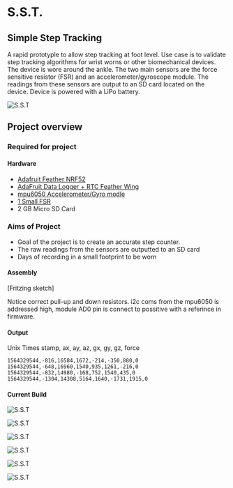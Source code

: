 #  S.S.T.
## Simple Step Tracking

A rapid prototyple to allow step tracking at foot level. Use case is to validate step tracking algorithms for wrist worns or other biomechanical devices. The device is wore around the ankle. The two main sensors are the force sensitive resistor (FSR) and an accelerometer/gyroscope module. The readings from these sensors are output to an SD card located on the device. Device is powered with a LiPo battery.

![S.S.T ](images/steptrackerimage.png)

## Project overview
### Required for project 
#### Hardware
- [Adafruit Feather NRF52](https://learn.adafruit.com/bluefruit-nrf52-feather-learning-guide?view=all)
-  [AdaFruit Data Logger + RTC Feather Wing](https://www.adafruit.com/product/2922)
- [mpu6050 Accelerometer/Gyro modle](https://store.invensense.com/datasheets/invensense/MPU-6050_DataSheet_V3%204.pdf)
- [1 Small FSR](https://www.adafruit.com/product/166?gclid=Cj0KCQjwj_XpBRCCARIsAItJiuTcrXpMGNeuTHYRj1z0Lm8RHtkYdx6qYQlsoPKe9_s6JMVDyEAw94IaAk0qEALw_wcB)
- 2 GB Micro SD Card

### Aims of Project
- Goal of the project is to create an accurate step counter. 
- The raw readings from the sensors are outputted to an SD card
- Days of recording in a small footprint to be worn


#### Assembly
[Fritzing sketch]

Notice correct pull-up and down resistors. i2c coms from the mpu6050 is addressed high, module AD0 pin is connect to possitive with a referince in firmware.

#### Output
Unix Times stamp, ax, ay, az, gx, gy, gz, force
```
1564329544,-816,16584,1672,-214,-350,880,0
1564329544,-648,16960,1540,935,1261,-216,0
1564329544,-832,14980,-168,752,1540,435,0
1564329544,-1304,14308,5164,1640,-1731,1915,0
```

#### Current Build

![S.S.T ](images/sst1.jpg)

![S.S.T ](images/sst2.jpg)

![S.S.T ](images/sst3.jpg)

![S.S.T ](images/sst4.jpg)

![S.S.T ](images/sst5.jpg)

![S.S.T ](images/sst6.jpg)